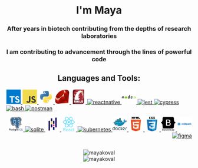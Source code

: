 <h1 align="center">I'm Maya</h1>

<h3 align="center">After years in biotech contributing from the depths of research laboratories</h3>
<h3 align="center">I am contributing to advancement through the lines of powerful code</h3>

<h2 align="center">Languages and Tools:</h2>
  <p align="left">
    <a href="https://www.typescriptlang.org/" target="_blank" rel="noreferrer"> <img
        src="https://raw.githubusercontent.com/devicons/devicon/master/icons/typescript/typescript-original.svg"
        alt="typescript" width="40" height="40" /> </a> <a
      href="https://developer.mozilla.org/en-US/docs/Web/JavaScript" target="_blank" rel="noreferrer"> <img
        src="https://raw.githubusercontent.com/devicons/devicon/master/icons/javascript/javascript-original.svg"
        alt="javascript" width="40" height="40" /> </a> <a href="https://www.python.org" target="_blank"
      rel="noreferrer"> <img
        src="https://raw.githubusercontent.com/devicons/devicon/master/icons/python/python-original.svg" alt="python"
        width="40" height="40" /> </a> <a href="https://www.ruby-lang.org/en/" target="_blank" rel="noreferrer"> <img
        src="https://raw.githubusercontent.com/devicons/devicon/master/icons/ruby/ruby-original.svg" alt="ruby"
        width="40" height="40" /> </a> <a href="https://rubyonrails.org" target="_blank" rel="noreferrer"> <img
        src="https://raw.githubusercontent.com/devicons/devicon/master/icons/rails/rails-original-wordmark.svg"
        alt="rails" width="40" height="40" /> </a> <a href="https://reactnative.dev/" target="_blank" rel="noreferrer">
      <img src="https://reactnative.dev/img/header_logo.svg" alt="reactnative" width="40" height="40" /> </a> <a
      href="https://nodejs.org" target="_blank" rel="noreferrer"> <img
        src="https://raw.githubusercontent.com/devicons/devicon/master/icons/nodejs/nodejs-original-wordmark.svg"
        alt="nodejs" width="40" height="40" /> </a> <a href="https://jestjs.io" target="_blank" rel="noreferrer"> <img
        src="https://www.vectorlogo.zone/logos/jestjsio/jestjsio-icon.svg" alt="jest" width="40" height="40" /> </a> <a
      href="https://www.cypress.io" target="_blank" rel="noreferrer"> <img
        src="https://raw.githubusercontent.com/simple-icons/simple-icons/6e46ec1fc23b60c8fd0d2f2ff46db82e16dbd75f/icons/cypress.svg"
        alt="cypress" width="40" height="40" /> </a> <a href="https://www.gnu.org/software/bash/" target="_blank"
      rel="noreferrer"> <img src="https://www.vectorlogo.zone/logos/gnu_bash/gnu_bash-icon.svg" alt="bash" width="40"
        height="40" /> </a> <a href="https://postman.com" target="_blank" rel="noreferrer"> <img
        src="https://www.vectorlogo.zone/logos/getpostman/getpostman-icon.svg" alt="postman" width="40" height="40" />
    </a>
  </p>

  <p align="right">
    <a href="https://www.postgresql.org" target="_blank" rel="noreferrer"> <img
        src="https://raw.githubusercontent.com/devicons/devicon/master/icons/postgresql/postgresql-original-wordmark.svg"
        alt="postgresql" width="40" height="40" /> </a> <a href="https://www.sqlite.org/" target="_blank"
      rel="noreferrer"> <img src="https://www.vectorlogo.zone/logos/sqlite/sqlite-icon.svg" alt="sqlite" width="40"
        height="40" /> </a> <a href="https://pandas.pydata.org/" target="_blank" rel="noreferrer"> <img
        src="https://raw.githubusercontent.com/devicons/devicon/2ae2a900d2f041da66e950e4d48052658d850630/icons/pandas/pandas-original.svg"
        alt="pandas" width="40" height="40" /> </a> <a href="https://reactjs.org/" target="_blank" rel="noreferrer">
      <img src="https://raw.githubusercontent.com/devicons/devicon/master/icons/react/react-original-wordmark.svg"
        alt="react" width="40" height="40" /> </a>
    <a href="https://kubernetes.io" target="_blank" rel="noreferrer"> <img
        src="https://www.vectorlogo.zone/logos/kubernetes/kubernetes-icon.svg" alt="kubernetes" width="40"
        height="40" /> </a> <a href="https://www.docker.com/" target="_blank" rel="noreferrer"> <img
        src="https://raw.githubusercontent.com/devicons/devicon/master/icons/docker/docker-original-wordmark.svg"
        alt="docker" width="40" height="40" /> </a> <a href="https://www.w3.org/html/" target="_blank" rel="noreferrer">
      <img src="https://raw.githubusercontent.com/devicons/devicon/master/icons/html5/html5-original-wordmark.svg"
        alt="html5" width="40" height="40" /> </a> <a href="https://www.w3schools.com/css/" target="_blank"
      rel="noreferrer"> <img
        src="https://raw.githubusercontent.com/devicons/devicon/master/icons/css3/css3-original-wordmark.svg" alt="css3"
        width="40" height="40" /> </a> <a href="https://getbootstrap.com" target="_blank" rel="noreferrer"> <img
        src="https://raw.githubusercontent.com/devicons/devicon/master/icons/bootstrap/bootstrap-plain-wordmark.svg"
        alt="bootstrap" width="40" height="40" /> </a> <a href="https://webpack.js.org" target="_blank"
      rel="noreferrer"> <img
        src="https://raw.githubusercontent.com/devicons/devicon/d00d0969292a6569d45b06d3f350f463a0107b0d/icons/webpack/webpack-original-wordmark.svg"
        alt="webpack" width="40" height="40" /> </a> <a href="https://www.figma.com/" target="_blank" rel="noreferrer">
      <img src="https://www.vectorlogo.zone/logos/figma/figma-icon.svg" alt="figma" width="40" height="40" /> </a>
  </p>
  <h2></h2>

  <p align="center">
    <img src="https://github-readme-streak-stats.herokuapp.com/?user=mayakoval&" alt="mayakoval" />
    <br>
    <img src="https://komarev.com/ghpvc/?username=mayakoval&label=Viewed&color=4da4db&style=flat" alt="mayakoval" />
  </p>
